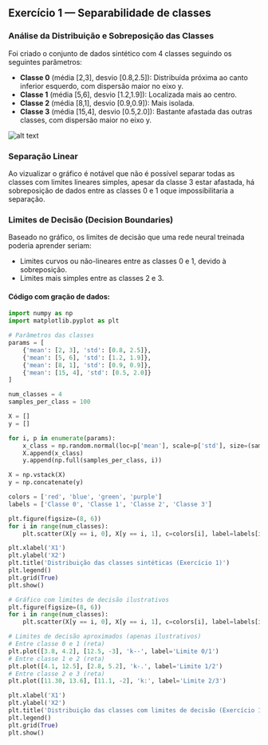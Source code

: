 ## Exercício 1 — Separabilidade de classes

### Análise da Distribuição e Sobreposição das Classes

Foi criado o conjunto de dados sintético com 4 classes seguindo os seguintes parâmetros:

- **Classe 0** (média [2,3], desvio [0.8,2.5]): Distribuída próxima ao canto inferior esquerdo, com dispersão maior no eixo y.
- **Classe 1** (média [5,6], desvio [1.2,1.9]): Localizada mais ao centro.
- **Classe 2** (média [8,1], desvio [0.9,0.9]): Mais isolada.
- **Classe 3** (média [15,4], desvio [0.5,2.0]): Bastante afastada das outras classes, com dispersão maior no eixo y.

![alt text](image.png)


### Separação Linear

Ao vizualizar o gráfico é notável que não é possível separar todas as classes com limites lineares simples, apesar da classe 3 estar afastada, há sobreposição de dados entre as classes 0 e 1 oque impossibilitaria a separação.

### Limites de Decisão (Decision Boundaries)

Baseado no gráfico, os limites de decisão que uma rede neural treinada poderia aprender seriam:

- Limites curvos ou não-lineares entre as classes 0 e 1, devido à sobreposição.
- Limites mais simples entre as classes 2 e 3.

#### Código com gração de dados:

```python
import numpy as np
import matplotlib.pyplot as plt

# Parâmetros das classes
params = [
	{'mean': [2, 3], 'std': [0.8, 2.5]},
	{'mean': [5, 6], 'std': [1.2, 1.9]},
	{'mean': [8, 1], 'std': [0.9, 0.9]},
	{'mean': [15, 4], 'std': [0.5, 2.0]}
]

num_classes = 4
samples_per_class = 100

X = []
y = []

for i, p in enumerate(params):
	x_class = np.random.normal(loc=p['mean'], scale=p['std'], size=(samples_per_class, 2))
	X.append(x_class)
	y.append(np.full(samples_per_class, i))

X = np.vstack(X)
y = np.concatenate(y)

colors = ['red', 'blue', 'green', 'purple']
labels = ['Classe 0', 'Classe 1', 'Classe 2', 'Classe 3']

plt.figure(figsize=(8, 6))
for i in range(num_classes):
	plt.scatter(X[y == i, 0], X[y == i, 1], c=colors[i], label=labels[i], alpha=0.7)

plt.xlabel('X1')
plt.ylabel('X2')
plt.title('Distribuição das classes sintéticas (Exercício 1)')
plt.legend()
plt.grid(True)
plt.show()

# Gráfico com limites de decisão ilustrativos
plt.figure(figsize=(8, 6))
for i in range(num_classes):
	plt.scatter(X[y == i, 0], X[y == i, 1], c=colors[i], label=labels[i], alpha=0.7)

# Limites de decisão aproximados (apenas ilustrativos)
# Entre classe 0 e 1 (reta)
plt.plot([3.8, 4.2], [12.5, -3], 'k--', label='Limite 0/1')
# Entre classe 1 e 2 (reta)
plt.plot([4.1, 12.5], [2.8, 5.2], 'k-.', label='Limite 1/2')
# Entre classe 2 e 3 (reta)
plt.plot([11.30, 13.6], [11.1, -2], 'k:', label='Limite 2/3')

plt.xlabel('X1')
plt.ylabel('X2')
plt.title('Distribuição das classes com limites de decisão (Exercício 1)')
plt.legend()
plt.grid(True)
plt.show()

```